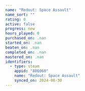 ```yaml
---
name: "Redout: Space Assault"
name_sort: ""
rating: 0
active: false
progress: new
hours_played: 0
purchased_on: .nan
started_on: .nan
beaten_on: .nan
completed_on: .nan
mastered_on: .nan
identifiers:
  - type: steam
    appid: "886060"
    name: "Redout: Space Assault"
    synced_on: 2024-08-30
---
```

